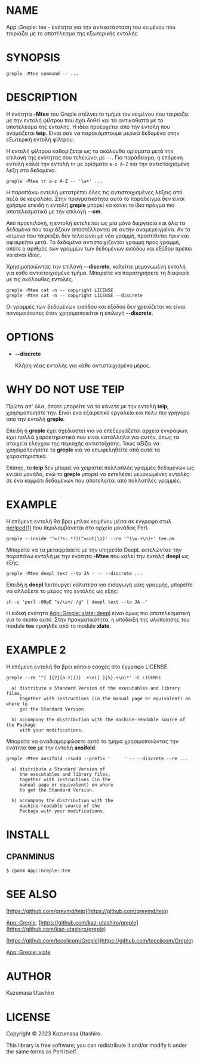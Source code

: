 # NAME

App::Greple::tee - ενότητα για την αντικατάσταση του κειμένου που ταιριάζει με το αποτέλεσμα της εξωτερικής εντολής

# SYNOPSIS

    greple -Mtee command -- ...

# DESCRIPTION

Η ενότητα **-Mtee** του Greple στέλνει το τμήμα του κειμένου που ταιριάζει με την εντολή φίλτρου που έχει δοθεί και τα αντικαθιστά με το αποτέλεσμα της εντολής. Η ιδέα προέρχεται από την εντολή που ονομάζεται **teip**. Είναι σαν να παρακάμπτουμε μερικά δεδομένα στην εξωτερική εντολή φίλτρου.

Η εντολή φίλτρου καθορίζεται ως τα ακόλουθα ορίσματα μετά την επιλογή της ενότητας που τελειώνει με `--`. Για παράδειγμα, η επόμενη εντολή καλεί την εντολή `tr` με ορίσματα `a-z A-Z` για την αντιστοιχισμένη λέξη στα δεδομένα.

    greple -Mtee tr a-z A-Z -- '\w+' ...

Η παραπάνω εντολή μετατρέπει όλες τις αντιστοιχισμένες λέξεις από πεζά σε κεφαλαία. Στην πραγματικότητα αυτό το παράδειγμα δεν είναι χρήσιμο επειδή η εντολή **greple** μπορεί να κάνει το ίδιο πράγμα πιο αποτελεσματικά με την επιλογή **--cm**.

Από προεπιλογή, η εντολή εκτελείται ως μία μόνο διεργασία και όλα τα δεδομένα που ταιριάζουν αποστέλλονται σε αυτήν αναμεμειγμένα. Αν το κείμενο που ταιριάζει δεν τελειώνει με νέα γραμμή, προστίθεται πριν και αφαιρείται μετά. Τα δεδομένα αντιστοιχίζονται γραμμή προς γραμμή, οπότε ο αριθμός των γραμμών των δεδομένων εισόδου και εξόδου πρέπει να είναι ίδιος.

Χρησιμοποιώντας την επιλογή **--discrete**, καλείται μεμονωμένη εντολή για κάθε αντιστοιχισμένο τμήμα. Μπορείτε να παρατηρήσετε τη διαφορά με τις ακόλουθες εντολές.

    greple -Mtee cat -n -- copyright LICENSE
    greple -Mtee cat -n -- copyright LICENSE --discrete

Οι γραμμές των δεδομένων εισόδου και εξόδου δεν χρειάζεται να είναι πανομοιότυπες όταν χρησιμοποιείται η επιλογή **--discrete**.

# OPTIONS

- **--discrete**

    Κλήση νέας εντολής για κάθε αντιστοιχισμένο μέρος.

# WHY DO NOT USE TEIP

Πρώτα απ' όλα, όποτε μπορείτε να το κάνετε με την εντολή **teip**, χρησιμοποιήστε την. Είναι ένα εξαιρετικό εργαλείο και πολύ πιο γρήγορο από την εντολή **greple**.

Επειδή η **greple** έχει σχεδιαστεί για να επεξεργάζεται αρχεία εγγράφων, έχει πολλά χαρακτηριστικά που είναι κατάλληλα για αυτήν, όπως τα στοιχεία ελέγχου της περιοχής αντιστοίχισης. Ίσως αξίζει να χρησιμοποιήσετε το **greple** για να επωφεληθείτε από αυτά τα χαρακτηριστικά.

Επίσης, το **teip** δεν μπορεί να χειριστεί πολλαπλές γραμμές δεδομένων ως ενιαία μονάδα, ενώ το **greple** μπορεί να εκτελέσει μεμονωμένες εντολές σε ένα κομμάτι δεδομένων που αποτελείται από πολλαπλές γραμμές.

# EXAMPLE

Η επόμενη εντολή θα βρει μπλοκ κειμένου μέσα σε έγγραφο στυλ [perlpod(1)](http://man.he.net/man1/perlpod) που περιλαμβάνεται στο αρχείο μονάδας Perl.

    greple --inside '^=(?s:.*?)(^=cut|\z)' --re '^(\w.+\n)+' tee.pm

Μπορείτε να τα μεταφράσετε με την υπηρεσία DeepL εκτελώντας την παραπάνω εντολή με την ενότητα **-Mtee** που καλεί την εντολή **deepl** ως εξής:

    greple -Mtee deepl text --to JA - -- --discrete ...

Επειδή η **deepl** λειτουργεί καλύτερα για εισαγωγή μίας γραμμής, μπορείτε να αλλάξετε το μέρος της εντολής ως εξής:

    sh -c 'perl -00pE "s/\s+/ /g" | deepl text --to JA -'

Η ειδική ενότητα [App::Greple::xlate::deepl](https://metacpan.org/pod/App%3A%3AGreple%3A%3Axlate%3A%3Adeepl) είναι όμως πιο αποτελεσματική για το σκοπό αυτό. Στην πραγματικότητα, η υπόδειξη της υλοποίησης του module **tee** προήλθε από το module **xlate**.

# EXAMPLE 2

Η επόμενη εντολή θα βρει κάποιο εσοχές στο έγγραφο LICENSE.

    greple --re '^[ ]{2}[a-z][)] .+\n([ ]{5}.+\n)*' -C LICENSE

      a) distribute a Standard Version of the executables and library files,
         together with instructions (in the manual page or equivalent) on where to
         get the Standard Version.
    
      b) accompany the distribution with the machine-readable source of the Package
         with your modifications.
    

Μπορείτε να αναδιαμορφώσετε αυτό το τμήμα χρησιμοποιώντας την ενότητα **tee** με την εντολή **ansifold**:

    greple -Mtee ansifold -rsw40 --prefix '     ' -- --discrete --re ...

      a) distribute a Standard Version of
         the executables and library files,
         together with instructions (in the
         manual page or equivalent) on where
         to get the Standard Version.
    
      b) accompany the distribution with the
         machine-readable source of the
         Package with your modifications.
    

# INSTALL

## CPANMINUS

    $ cpanm App::Greple::tee

# SEE ALSO

[https://github.com/greymd/teip](https://github.com/greymd/teip)

[App::Greple](https://metacpan.org/pod/App%3A%3AGreple), [https://github.com/kaz-utashiro/greple](https://github.com/kaz-utashiro/greple)

[https://github.com/tecolicom/Greple](https://github.com/tecolicom/Greple)

[App::Greple::xlate](https://metacpan.org/pod/App%3A%3AGreple%3A%3Axlate)

# AUTHOR

Kazumasa Utashiro

# LICENSE

Copyright © 2023 Kazumasa Utashiro.

This library is free software; you can redistribute it and/or modify
it under the same terms as Perl itself.
